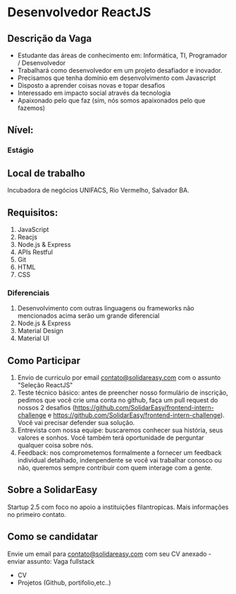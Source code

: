 # Desenvolvedor ReactJS

## Descrição da Vaga
- Estudante das áreas de conhecimento em: Informática, TI, Programador / Desenvolvedor
- Trabalhará como desenvolvedor em um projeto desafiador e inovador.
- Precisamos que tenha domínio em desenvolvimento com Javascript
- Disposto a aprender coisas novas e topar desafios
- Interessado em impacto social através da tecnologia
- Apaixonado pelo que faz (sim, nós somos apaixonados pelo que fazemos)

## Nível: 
### Estágio

## Local de trabalho
 Incubadora de negócios UNIFACS, Rio Vermelho, Salvador BA.

## Requisitos:
1. JavaScript
1. Reacjs
1. Node.js & Express
1. APIs Restful
1. Git
1. HTML
1. CSS


### Diferenciais

1. Desenvolvimento com outras linguagens ou frameworks não mencionados acima serão um grande diferencial
1. Node.js & Express
1. Material Design
1. Material UI


## Como Participar

1. Envio de curriculo por email contato@solidareasy.com com o assunto "Seleção ReactJS"
1. Teste técnico básico: antes de preencher nosso formulário de inscrição, pedimos que você crie uma conta no github, faça um pull request do nossos 2 desafios (https://github.com/SolidarEasy/frontend-intern-challenge e https://github.com/SolidarEasy/frontend-intern-challenge). Você vai precisar defender sua solução.
1. Entrevista com nossa equipe: buscaremos conhecer sua história, seus valores e sonhos. Você também terá oportunidade de perguntar qualquer coisa sobre nós.
1. Feedback: nos comprometemos formalmente a fornecer um feedback individual detalhado, indenpendente se você vai trabalhar conosco ou não, queremos sempre contribuir com quem interage com a gente.

## Sobre a SolidarEasy

Startup 2.5 com foco no apoio a instituições filantropicas.
Mais informações no primeiro contato.


## Como se candidatar

Envie um email para contato@solidareasy.com com seu CV anexado - enviar assunto:
Vaga fullstack

 - CV
 - Projetos (Github, portifolio,etc..)
